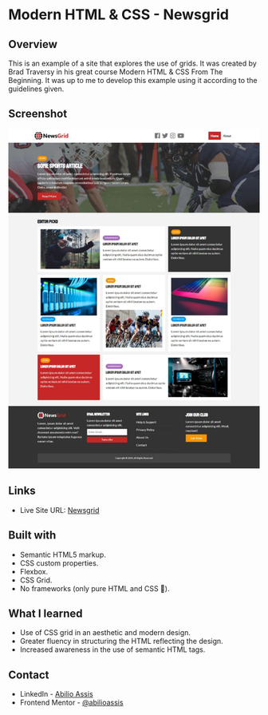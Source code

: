 # Modern HTML & CSS - Newsgrid

## Overview

This is an example of a site that explores the use of grids.
It was created by Brad Traversy in his great course Modern HTML & CSS From The Beginning.
It was up to me to develop this example using it according to the guidelines given.

## Screenshot

![](design/screenshot.jpeg)

## Links

- Live Site URL: [Newsgrid](https://strong-biscochitos-2ff69e.netlify.app/)

## Built with

- Semantic HTML5 markup.
- CSS custom properties.
- Flexbox.
- CSS Grid.
- No frameworks (only pure HTML and CSS 🏅).

## What I learned

- Use of CSS grid in an aesthetic and modern design.
- Greater fluency in structuring the HTML reflecting the design.
- Increased awareness in the use of semantic HTML tags.

## Contact

- LinkedIn - [Abilio Assis](https://www.linkedin.com/in/abilio-assis/)
- Frontend Mentor - [@abilioassis](https://www.frontendmentor.io/profile/abilioassis)
